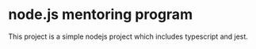 # node.js mentoring program

This project is a simple nodejs project which includes typescript and jest.
